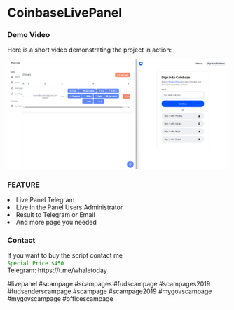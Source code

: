 # CoinbaseLivePanel

<h3>Demo Video</h3>
Here is a short video demonstrating the project in action:<br>

[![Watch the video](https://raw.githubusercontent.com/MrGreedTools/CoinbaseLivePanel/main/image.png)](https://raw.githubusercontent.com/MrGreedTools/CoinbaseLivePanel/main/Coinbase%20Live%20Panel.mp4)

<h3>FEATURE</h3>
<li> Live Panel Telegram</li>
<li> Live in the Panel Users Administrator</li>
<li> Result to Telegram or Email</li>
<li> And more page you needed</li>

<h3>Contact</h3>
If you want to buy the script contact me<br>
<code style="color : green">Special Price $450</code>
<br>
Telegram: https://t.me/whaletoday

#livepanel #scampage #scampages #fudscampage #scampages2019 #fudsenderscampage #scampage #scampage2019 #mygovscampage #mygovscampage #officescampage
